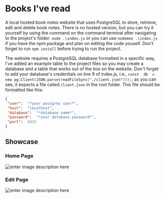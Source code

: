# Books I've read
A local hosted book notes website that uses PostgreSQL to store, retrieve, edit and delete book notes. There is no hosted version, but you can try it yourself by using the command on the command terminal after navigating to the project's folder: `node .\index.js` or you can use `nodemon .\index.js` if you have the npm package and plan on editing the code youself. Don't forget to run `npm install` before trying to run the project.

The website requires a PostgreSQL database formatted in a specific way, I've added an example table to the project files so you may create a database and a table that works out of the box on the website. Don't forget to add your database's credentials on line 9 of index.js, i.e., `const  db  =  new pg.Client(JSON.parse(readFileSync("./client.json")));`; as you can see, it expects a file called `client.json` in the root folder. This file should be formatted like this:
```json
{
 "user":  "*your postgres user*",
 "host":  "localhost",
 "database":  "*database name*",
 "password":  "*your database password*",
 "port":  5432
}
```
## Showcase
### Home Page
![enter image description here](https://i.postimg.cc/FH7GT4pf/image.png)
### Edit Page
![enter image description here](https://i.postimg.cc/4xqPMS2W/image.png)

